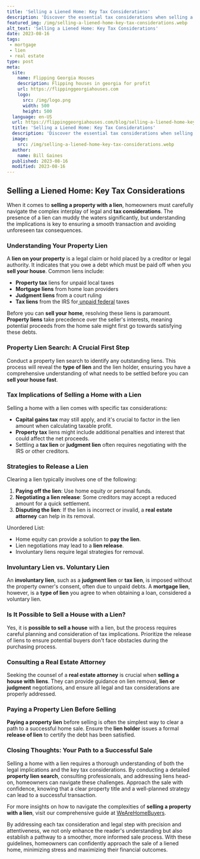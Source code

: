 ```yaml
---
title: 'Selling a Liened Home: Key Tax Considerations'
description: 'Discover the essential tax considerations when selling a home with a lien. Gain insights into key factors that curious homeowners should know.'
featured_img: /img/selling-a-liened-home-key-tax-considerations.webp
alt_text: 'Selling a Liened Home: Key Tax Considerations'
date: 2023-08-16
tags:
 - mortgage
 - lien
 - real estate
type: post
meta:
  site:
    name: Flipping Georgia Houses
    description: Flipping houses in georgia for profit
    url: https://flippinggeorgiahouses.com
    logo:
      src: /img/logo.png
      width: 500
      height: 500
  language: en-US
  url: https://flippinggeorgiahouses.com/blog/selling-a-liened-home-key-tax-considerations
  title: 'Selling a Liened Home: Key Tax Considerations'
  description: 'Discover the essential tax considerations when selling a home with a lien. Gain insights into key factors that curious homeowners should know.'
  image:
    src: /img/selling-a-liened-home-key-tax-considerations.webp
  author:
    name: Bill Gaines
  published: 2023-08-16
  modified: 2023-08-16
---
```



## Selling a Liened Home: Key Tax Considerations

When it comes to **selling a property with a lien**, homeowners must carefully navigate the complex interplay of legal and **tax considerations**. The presence of a lien can muddy the waters significantly, but understanding the implications is key to ensuring a smooth transaction and avoiding unforeseen tax consequences.

### Understanding Your Property Lien

A **lien on your property** is a legal claim or hold placed by a creditor or legal authority. It indicates that you owe a debt which must be paid off when you **sell your house**. Common liens include:
  - **Property tax** liens for unpaid local taxes
  - **Mortgage liens** from home loan providers
  - **Judgment liens** from a court ruling
  - **Tax liens** from the IRS for[  unpaid   federal](https://flippinggeorgiahouses.com/blog/lien-types-identifying-and-addressing-each-kind) taxes

Before you can **sell your home**, resolving these liens is paramount. **Property liens** take precedence over the seller's interests, meaning potential proceeds from the home sale might first go towards satisfying these debts.

### Property Lien Search: A Crucial First Step

Conduct a property lien search to identify any outstanding liens. This process will reveal the **type of lien** and the lien holder, ensuring you have a comprehensive understanding of what needs to be settled before you can **sell your house fast**.

### Tax Implications of Selling a Home with a Lien

Selling a home with a lien comes with specific tax considerations:
  - **Capital gains tax** may still apply, and it's crucial to factor in the lien amount when calculating taxable profit.
  - **Property tax** liens might include additional penalties and interest that could affect the net proceeds.
  - Settling a **tax lien** or **judgment lien** often requires negotiating with the IRS or other creditors.

### Strategies to Release a Lien

Clearing a lien typically involves one of the following:

1. **Paying off the lien**: Use home equity or personal funds.
2. **Negotiating a lien release**: Some creditors may accept a reduced amount for a quick settlement.
3. **Disputing the lien**: If the lien is incorrect or invalid, a **real estate attorney** can help in its removal.

Unordered List:
  - Home equity can provide a solution to **pay the lien**.
  - Lien negotiations may lead to a **lien release**.
  - Involuntary liens require legal strategies for removal.

### Involuntary Lien vs. Voluntary Lien

An **involuntary lien**, such as a **judgment lien** or **tax lien**, is imposed without the property owner's consent, often due to unpaid debts. A **mortgage lien**, however, is a **type of lien** you agree to when obtaining a loan, considered a voluntary lien.

### Is It Possible to Sell a House with a Lien?

Yes, it is **possible to sell a house** with a lien, but the process requires careful planning and consideration of tax implications. Prioritize the release of liens to ensure potential buyers don't face obstacles during the purchasing process.

### Consulting a Real Estate Attorney

Seeking the counsel of a **real estate attorney** is crucial when **selling a house with liens**. They can provide guidance on lien removal, **lien or judgment** negotiations, and ensure all legal and tax considerations are properly addressed.

### Paying a Property Lien Before Selling

**Paying a property lien** before selling is often the simplest way to clear a path to a successful home sale. Ensure the **lien holder** issues a formal **release of lien** to certify the debt has been satisfied.

### Closing Thoughts: Your Path to a Successful Sale

Selling a home with a lien requires a thorough understanding of both the legal implications and the key tax considerations. By conducting a detailed **property lien search**, consulting professionals, and addressing liens head-on, homeowners can navigate these challenges. Approach the sale with confidence, knowing that a clear property title and a well-planned strategy can lead to a successful transaction.

For more insights on how to navigate the complexities of **selling a property with a lien**, visit our comprehensive guide at [WeAreHomeBuyers](https://www.wearehomebuyers.com/blog/sell-a-house-with-a-lien/).

By addressing each tax consideration and legal step with precision and attentiveness, we not only enhance the reader's understanding but also establish a pathway to a smoother, more informed sale process. With these guidelines, homeowners can confidently approach the sale of a liened home, minimizing stress and maximizing their financial outcomes.